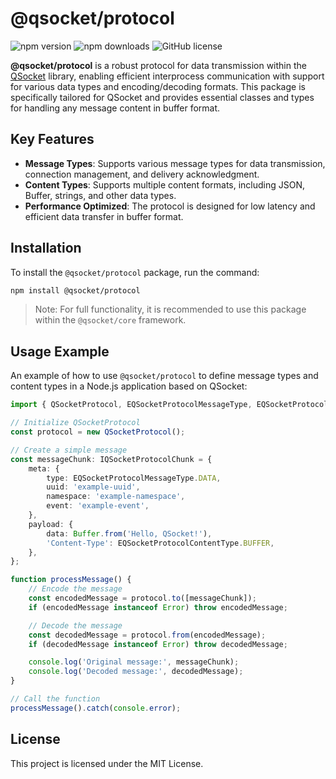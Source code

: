 # @qsocket/protocol

![npm version](https://img.shields.io/npm/v/@qsocket/protocol) ![npm downloads](https://img.shields.io/npm/dm/@qsocket/protocol) ![GitHub license](https://img.shields.io/github/license/qsocket-js/protocol)

**@qsocket/protocol** is a robust protocol for data transmission within the [QSocket](https://www.npmjs.com/package/@qsocket) library, enabling efficient interprocess communication with support for various data types and encoding/decoding formats. This package is specifically tailored for QSocket and provides essential classes and types for handling any message content in buffer format.

## Key Features

- **Message Types**: Supports various message types for data transmission, connection management, and delivery acknowledgment.
- **Content Types**: Supports multiple content formats, including JSON, Buffer, strings, and other data types.
- **Performance Optimized**: The protocol is designed for low latency and efficient data transfer in buffer format.

## Installation

To install the `@qsocket/protocol` package, run the command:

```bash
npm install @qsocket/protocol
```

> Note: For full functionality, it is recommended to use this package within the `@qsocket/core` framework.

## Usage Example

An example of how to use `@qsocket/protocol` to define message types and content types in a Node.js application based on QSocket:

```typescript
import { QSocketProtocol, EQSocketProtocolMessageType, EQSocketProtocolContentType, IQSocketProtocolChunk } from '@qsocket/protocol';

// Initialize QSocketProtocol
const protocol = new QSocketProtocol();

// Create a simple message
const messageChunk: IQSocketProtocolChunk = {
	meta: {
		type: EQSocketProtocolMessageType.DATA,
		uuid: 'example-uuid',
		namespace: 'example-namespace',
		event: 'example-event',
	},
	payload: {
		data: Buffer.from('Hello, QSocket!'),
		'Content-Type': EQSocketProtocolContentType.BUFFER,
	},
};

function processMessage() {
	// Encode the message
	const encodedMessage = protocol.to([messageChunk]);
	if (encodedMessage instanceof Error) throw encodedMessage;

	// Decode the message
	const decodedMessage = protocol.from(encodedMessage);
	if (decodedMessage instanceof Error) throw decodedMessage;

	console.log('Original message:', messageChunk);
	console.log('Decoded message:', decodedMessage);
}

// Call the function
processMessage().catch(console.error);
```

## License

This project is licensed under the MIT License.
